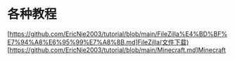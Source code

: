 # 各种教程
[https://github.com/EricNie2003/tutorial/blob/main/FileZilla%E4%BD%BF%E7%94%A8%E6%95%99%E7%A8%8B.md]FileZilla(文件下载)
[https://github.com/EricNie2003/tutorial/blob/main/Minecraft.md]Minecraft